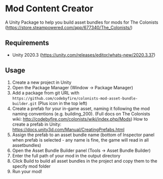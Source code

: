 # Mod Content Creator

A Unity Package to help you build asset bundles for mods for The Colonists (https://store.steampowered.com/app/677340/The_Colonists/)

## Requirements

* Unity 2020.3 (https://unity.com/releases/editor/whats-new/2020.3.37)

## Usage

1. Create a new project in Unity
1. Open the Package Manager (Window -> Package Manager)
1. Add a package from git URL with `https://github.com/codebyfire/colonists-mod-asset-bundle-builder.git` (Plus icon in the top left)
1. Create a prefab for your in-game asset, naming it following the mod naming conventions (e.g. building_200). (Full docs on The Colonists wiki: http://codebyfire.com/colonists/wiki/index.php/Mods) How to create a prefab in Unity: https://docs.unity3d.com/Manual/CreatingPrefabs.html
1. Assign the prefab to an asset bundle name (bottom of Inspector panel when prefab is selected - any name is fine, the game will read in all assetbundles)
1. Open the Asset Bundle Builder panel (Tools -> Asset Bundle Builder)
1. Enter the full path of your mod in the output directory
1. Click Build to build all asset bundles in the project and copy them to the specify mod folder
1. Run your mod!
